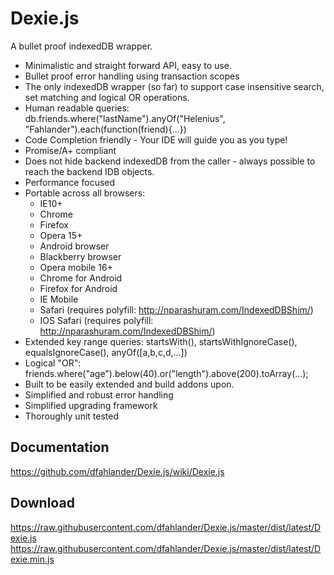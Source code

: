 Dexie.js
========
A bullet proof indexedDB wrapper.

 * Minimalistic and straight forward API, easy to use.
 * Bullet proof error handling using transaction scopes
 * The only indexedDB wrapper (so far) to support case insensitive search, set matching and logical OR operations.
 * Human readable queries: db.friends.where("lastName").anyOf("Helenius", "Fahlander").each(function(friend){...})
 * Code Completion friendly - Your IDE will guide you as you type!
 * Promise/A+ compliant
 * Does not hide backend indexedDB from the caller - always possible to reach the backend IDB objects.
 * Performance focused
 * Portable across all browsers:
   * IE10+
   * Chrome
   * Firefox
   * Opera 15+
   * Android browser
   * Blackberry browser
   * Opera mobile 16+
   * Chrome for Android
   * Firefox for Android
   * IE Mobile
   * Safari (requires polyfill: http://nparashuram.com/IndexedDBShim/)
   * IOS Safari (requires polyfill: http://nparashuram.com/IndexedDBShim/)
 * Extended key range queries: startsWith(), startsWithIgnoreCase(), equalsIgnoreCase(), anyOf([a,b,c,d,...])
 * Logical "OR": friends.where("age").below(40).or("length").above(200).toArray(...);
 * Built to be easily extended and build addons upon.
 * Simplified and robust error handling
 * Simplified upgrading framework
 * Thoroughly unit tested

Documentation
-------------
https://github.com/dfahlander/Dexie.js/wiki/Dexie.js

Download
--------
https://raw.githubusercontent.com/dfahlander/Dexie.js/master/dist/latest/Dexie.js
https://raw.githubusercontent.com/dfahlander/Dexie.js/master/dist/latest/Dexie.min.js


